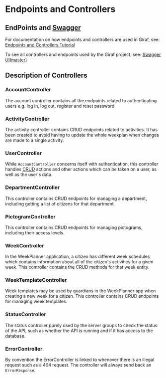 # Endpoints and Controllers

## EndPoints and [Swagger](/docs/tutorial/Swagger.md)

For documentation on how endpoints and controllers are used in Giraf,
see: [Endpoints and Controllers Tutorial](./EndpointsAndControllersTutorial.md)

To see all controllers and endpoints used by the Giraf project,
see: [Swagger UI(master)](https://srv.giraf.cs.aau.dk/PROD/API/swagger)

## Description of Controllers

### AccountController

The account controller contains all the endpoints related to authenticating users
e.g. log in, log out, register and reset password.

### ActivityController

The activity controller contains CRUD endpoints related to activities. It has been
created to avoid having to update the whole weekplan when changes are made to a
single activity.

### UserController

While ```AccountController``` concerns itself with authentication, this controller
handles [CRUD](https://en.wikipedia.org/wiki/Create,_read,_update_and_delete) actions
and other actions which can be taken on a user, as well as the user's data.

### DepartmentController

This controller contains CRUD endpoints for managing a department, including getting
a list of citizens for that department.

### PictogramController

This controller contains CRUD endpoints for managing pictograms, including their
access levels.

### WeekController

In the WeekPlanner application, a citizen has different week schedules which contains
information about all of the citizen's activities for a given week.
This controller contains the CRUD methods for that week entity.

### WeekTemplateController

Week templates may be used by guardians in the WeekPlanner app when creating a new
week for a citizen. This controller contains CRUD endpoints for managing week templates.

### StatusController

The status controller purely used by the server groups to check the status of the
API, such as whether the API is running and if it has access to the database.

### ErrorController

By convention the ErrorController is linked to whenever there is an illegal request
such as a 404 request. The controller will always send back an ``ErrorResponse``.

